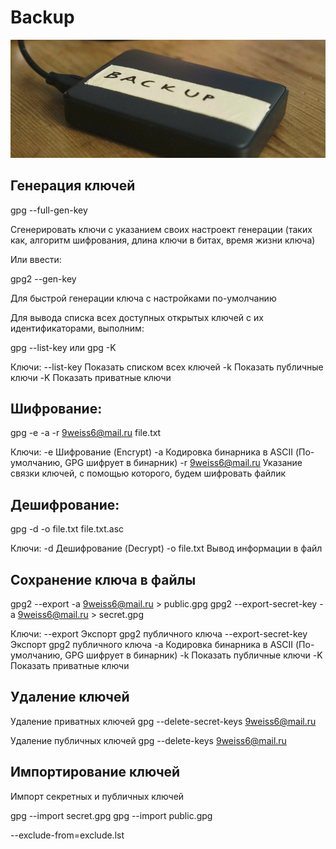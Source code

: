 # Backup

![Script for Backup](_assert/backup.png)




## Генерация ключей

gpg --full-gen-key 

Сгенерировать ключи с указанием своих настроект генерации (таких как, алгоритм шифрования, длина ключи в битах, время жизни ключа)

Или ввести:

gpg2 --gen-key

Для быстрой генерации ключа с настройками по-умолчанию

Для вывода списка всех доступных открытых ключей с их идентификаторами, выполним:

gpg --list-key
или
gpg -K

Ключи:
--list-key Показать списком всех ключей
-k  Показать публичные ключи
-K  Показать приватные ключи

## Шифрование:

gpg -e -a -r 9weiss6@mail.ru file.txt

Ключи:
-e  Шифрование (Encrypt) 
-a  Кодировка бинарника в ASCII (По-умолчанию, GPG шифрует в бинарник)
-r 9weiss6@mail.ru  Указание связки ключей, с помощью которого, будем шифровать файлик


## Дешифрование:

gpg -d -o file.txt file.txt.asc

Ключи:
-d  Дешифрование (Decrypt)
-o file.txt  Вывод информации в файл


## Сохранение ключа в файлы
gpg2 --export -a 9weiss6@mail.ru > public.gpg
gpg2 --export-secret-key -a 9weiss6@mail.ru > secret.gpg


Ключи:
--export  Экспорт gpg2 публичного ключа
--export-secret-key Экспорт gpg2 публичного ключа
-a  Кодировка бинарника в ASCII (По-умолчанию, GPG шифрует в бинарник)
-k  Показать публичные ключи
-K  Показать приватные ключи



## Удаление ключей

Удаление приватных ключей
gpg --delete-secret-keys 9weiss6@mail.ru

Удаление публичных ключей
gpg --delete-keys 9weiss6@mail.ru


## Импортирование ключей

Импорт секретных и публичных ключей

gpg --import secret.gpg
gpg --import public.gpg



--exclude-from=exclude.lst